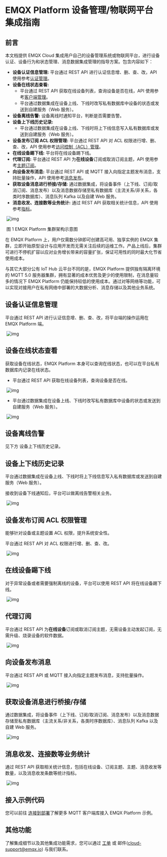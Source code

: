 # EMQX Platform 设备管理/物联网平台集成指南

## 前言

本文档提供 EMQX Cloud 集成用户自己的设备管理系统或物联网平台，进行设备认证、设备行为和状态管理、消息数据集成管理的指导方案。包含内容如下：

- **设备认证信息管理:** 平台通过 REST API 进行认证信息增、删、查、改，API 使用参考[认证管理](https://docs.emqx.cn/cloud/latest/api/auth.html)。
- **设备在线状态查看:** 
  - 平台通过 REST API 获取在线设备列表，查询设备是否在线，API 使用参考[客户端管理](https://docs.emqx.cn/cloud/latest/api/clients.html)。
  - 平台通过数据集成在设备上线、下线时改写私有数据库中设备的状态或发送到自建服务（Web 服务）。
- **设备离线告警:** 设备离线时通知平台，判断是否需要告警。
- **设备上下线历史记录:** 
  - 平台通过数据集成在设备上线、下线时将上下线信息写入私有数据库或发送到自建服务（Web 服务）。
- **设备发布订阅 ACL 权限管理:** 平台通过 REST API 对 ACL 权限进行增、删、查、改，API 使用参考[访问控制（ACL）管理](https://docs.emqx.cn/cloud/latest/api/acl.html)。
- **在线设备踢下线:** 平台将在线设备踢下线。
- **代理订阅:** 平台通过 REST API 为**在线设备**订阅或取消订阅主题，API 使用参考[主题订阅](https://docs.emqx.cn/cloud/latest/api/subscribe.html)。
- **向设备发布消息:** 平台通过 REST API 或 MQTT 接入向指定主题发布消息，支持批量操作，API 使用参考[消息发布](https://docs.emqx.cn/cloud/latest/api/publish.html)。
- **获取设备消息进行桥接/存储:** 通过数据集成，将设备事件（上下线、订阅/取消订阅、消息发布）以及消息数据存储至私有数据库（主流关系/非关系，各类时序数据库）、消息队列 Kafka 以及自建 Web 服务。
- **消息收发、连接数等业务统计:** 通过 REST API 获取相关统计信息，API 使用参考[指标](https://docs.emqx.cn/cloud/latest/api/metrics.html)。

​            ![img](https://assets.emqx.com/images/a912409d8db446e61567c4749946023c.png)            

​																				图 1 EMQX Platform 集群架构示意图

在 EMQX Platform 上，用户仅需数分钟即可创建高可用、独享实例的 EMQX 集群，立即开始原型设计与应用开发而无需关注后续的运维工作。产品上线后，集群可进行不停机扩容以应对业务增长带来的容量扩张，保证可用性的同时最大化节省使用成本。

与其它大部分公有 IoT Hub 云平台不同的是，EMQX Platform 提供独有隔离环境的 MQTT 5.0 服务器集群，拥有显著的成本优势及更少的使用限制，在消息量较多的情况下 EMQX Platform 仍能保持较低的使用成本。通过对等网络等功能，可以实现对接用户在私有网络中部署的大数据分析、消息存储以及其他业务系统。



## 设备认证信息管理

平台通过 REST API 进行认证信息增、删、查、改，将平台端的操作运用在 EMQX Platform 端。

​            ![img](https://assets.emqx.com/images/54741111f28d67400944f8b436e5e145.png)            



## 设备在线状态查看

获取设备在线状态，EMQX Platform 本身可以查询在线状态，也可以在平台私有数据库内记录在线状态。

- 平台通过 REST API 获取在线设备列表，查询设备是否在线。

​            ![img](https://assets.emqx.com/images/54741111f28d67400944f8b436e5e145.png)            

- 平台通过数据集成在设备上线、下线时改写私有数据库中设备的状态或发送到自建服务（Web 服务）。

​            ![img](https://assets.emqx.com/images/45f8093affa14ad31e2482eb7b706e29.png)            

## 设备离线告警

见下方 设备上下线历史记录。



## 设备上下线历史记录

平台通过数据集成在设备上线、下线时将上下线信息写入私有数据库或发送到自建服务（Web 服务）。

接收到设备下线通知后，平台可以做离线告警相关业务。

​            ![img](https://assets.emqx.com/images/45f8093affa14ad31e2482eb7b706e29.png)            



## 设备发布订阅 ACL 权限管理

能够针对设备或主题设置 ACL 权限，提升系统安全性。

平台通过 REST API 对 ACL 权限进行增、删、查、改。

​            ![img](https://assets.emqx.com/images/1a9342cf4189088082abd5807b43ed98.png)            



## 在线设备踢下线

对于异常设备或者需要强制离线的设备，平台可以使用 REST  API 将在线设备踢下线。

​            ![img](https://assets.emqx.com/images/5da6e976718b1a21b9468c777a11624c.png)            



## 代理订阅

平台通过 REST API 为**在线设备**订阅或取消订阅主题，无需设备主动发起订阅，无需升级、烧录设备的软件数据。

​            ![img](https://assets.emqx.com/images/5da6e976718b1a21b9468c777a11624c.png)            



## 向设备发布消息

平台通过 REST API 或 MQTT 接入向指定主题发布消息，支持批量操作。

​            ![img](https://assets.emqx.com/images/cc5cdfaafcd34bd7771cbeb5048537ac.png)            



## 获取设备消息进行桥接/存储

通过数据集成，将设备事件（上下线、订阅/取消订阅、消息发布）以及消息数据存储至私有数据库（主流关系/非关系，各类时序数据库）、消息队列 Kafka 以及自建 Web 服务。



​            ![img](https://assets.emqx.com/images/a58e488c3f168e6df2a39cdca75d79f6.png)            



## 消息收发、连接数等业务统计

通过 REST API 获取相关统计信息，包括在线设备、订阅主题、主题、消息收发等数量，以及消息收发条数等统计指标。

​            ![img](https://assets.emqx.com/images/a40b740cad9c6980b17366b2635129d2.png)            



## 接入示例代码

您可以前往 [连接到部署](./connect_to_deployments/overview.md)了解更多 MQTT 客户端库接入 EMQX Platform 示例。



## 其他功能

了解集成细节以及其他集成功能需求，您可以通过 [工单](./feature/tickets.md) 或 邮件(cloud-support@emqx.io) 与我们联系。